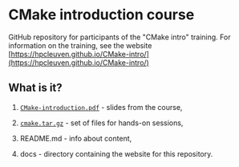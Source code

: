 # CMake introduction course

GitHub repository for participants of the "CMake intro" training. For information on the training, see the website [https://hpcleuven.github.io/CMake-intro/](https://hpcleuven.github.io/CMake-intro/)

## What is it?

1. [`CMake-introduction.pdf`](CMake-introduction.pdf) - slides from the course,

1. [`cmake.tar.gz`](cmake.tar.gz) - set of files for hands-on sessions,

1. README.md - info about content,

1. docs - directory containing the website for this repository.

